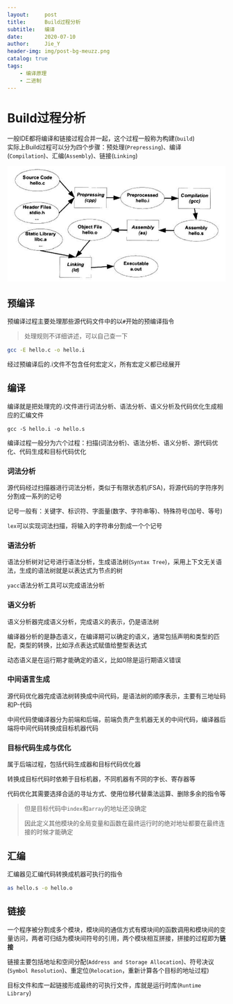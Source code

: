 ```yaml
---
layout:     post
title:      Build过程分析
subtitle:   编译
date:       2020-07-10
author:     Jie_Y
header-img: img/post-bg-meuzz.png
catalog: true
tags:
    - 编译原理
    - 二进制
---
```


# Build过程分析

一般IDE都将编译和链接过程合并一起，这个过程一般称为构建(`build`)  
实际上Build过程可以分为四个步骤：预处理(`Prepressing`)、编译(`Compilation`)、汇编(`Assembly`)、链接(`Linking`)  

![1](img\post-build-1.png)

## 预编译

预编译过程主要处理那些源代码文件中的以`#`开始的预编译指令  
> 处理规则不详细讲述，可以自己查一下

```bash
gcc -E hello.c -o hello.i
```


经过预编译后的.i文件不包含任何宏定义，所有宏定义都已经展开

## 编译

编译就是把处理完的.i文件进行词法分析、语法分析、语义分析及代码优化生成相应的汇编文件  


```shell
gcc -S hello.i -o hello.s
```

编译过程一般分为六个过程：扫描(词法分析)、语法分析、语义分析、源代码优化、代码生成和目标代码优化

### 词法分析

源代码经过扫描器进行词法分析，类似于有限状态机(FSA)，将源代码的字符序列分割成一系列的记号

记号一般有：关键字、标识符、字面量(数字、字符串等)、特殊符号(加号、等号)

`lex`可以实现词法扫描，将输入的字符串分割成一个个记号

### 语法分析

语法分析树对记号进行语法分析，生成语法树(`Syntax Tree`)，采用上下文无关语法，生成的语法树就是以表达式为节点的树

`yacc`语法分析工具可以完成语法分析

### 语义分析

语义分析器完成语义分析，完成语义的表示，仍是语法树

编译器分析的是静态语义，在编译期可以确定的语义，通常包括声明和类型的匹配，类型的转换，比如浮点表达式赋值给整型表达式

动态语义是在运行期才能确定的语义，比如0除是运行期语义错误

### 中间语言生成

源代码优化器完成语法树转换成中间代码，是语法树的顺序表示，主要有三地址码和P-代码

中间代码使编译器分为前端和后端，前端负责产生机器无关的中间代码，编译器后端将中间代码转换成目标机器代码

### 目标代码生成与优化

属于后端过程，包括代码生成器和目标代码优化器

转换成目标代码时依赖于目标机器，不同机器有不同的字长、寄存器等

代码优化其需要选择合适的寻址方式、使用位移代替乘法运算、删除多余的指令等

> 但是目标代码中`index`和`array`的地址还没确定
>
> 因此定义其他模块的全局变量和函数在最终运行时的绝对地址都要在最终连接的时候才能确定

## 汇编

汇编器见汇编代码转换成机器可执行的指令

```bash
as hello.s -o hello.o
```



## 链接

一个程序被分割成多个模块，模块间的通信方式有模块间的函数调用和模块间的变量访问，两者可归结为模块间符号的引用，两个模块相互拼接，拼接的过程即为**链接**

链接主要包括地址和空间分配(`Address and Storage Allocation`)、符号决议(`Symbol Resolution`)、重定位(`Relocation`，重新计算各个目标的地址过程)

目标文件和库一起链接形成最终的可执行文件，库就是运行时库(`Runtime Library`)

